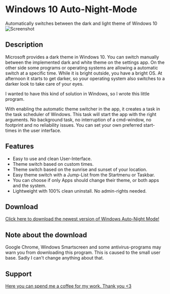 
# Windows 10 Auto-Night-Mode
Automatically switches between the dark and light theme of Windows 10
![Screenshot](https://github.com/Armin2208/Windows-Auto-Night-Mode/blob/master/screenshot.png)

## Description
Microsoft provides a dark theme in Windows 10. You can switch manually between the implemented dark and white theme on the settings app. On the other side some programs or operating systems are allowing a automatic switch at a specific time. While it is bright outside, you have a bright OS. At afternoon it starts to get darker, so your operating system also switches to a darker look to take care of your eyes.

I wanted to have this kind of solution in Windows, so I wrote this little program.

With enabling the automatic theme switcher in the app, it creates a task in the task scheduler of Windows. This task will start the app with the right arguments. No background task, no interruption of a cmd-window, no footprint and no reliability issues. You can set your own preferred start-times in the user interface.

## Features
- Easy to use and clean User-Interface.
- Theme switch based on custom times.
- Theme switch based on the sunrise and sunset of your location.
- Easy theme switch with a Jump-List from the Startmenu or Taskbar.
- You can choose if only Apps should change their theme, or both apps and the system.
- Lightweight with 100% clean uninstall. No admin-rights needed.

## Download
[Click here to download the newest version of Windows Auto-Night Mode!](https://github.com/Armin2208/Windows-Auto-Night-Mode/releases)

## Note about the download
Google Chrome, Windows Smartscreen and some antivirus-programs may warn you from downloading this program. This is caused to the small user base. Sadly I can't change anything about that.

## Support
[Here you can spend me a coffee for my work. Thank you <3](https://www.paypal.me/arminosaj)